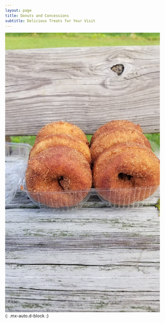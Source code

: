 ```yaml
---
layout: page
title: Donuts and Concessions
subtitle: Delicious Treats for Your Visit
---
```


![Honeycrisp Apple](assets/img/donuts-bench.jpg){: .mx-auto.d-block :}